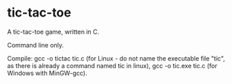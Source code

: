 # tic-tac-toe
A tic-tac-toe game, written in C.

Command line only.

Compile: gcc -o tictac tic.c (for Linux - do not name the executable file "tic", as there is already a command named tic in linux), gcc -o tic.exe tic.c (for Windows with MinGW-gcc).
